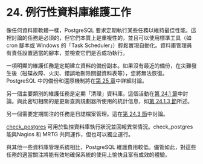 # 24. 例行性資料庫維護工作

像任何資料庫軟體一樣，PostgreSQL 要求定期執行某些任務以維持最佳性能。這裡討論的任務是必須的，但它們本質上是重複性的，並且可以使用標準工具（如 cron 腳本或 Windows 的「Task Scheduler」）輕鬆實現自動化。資料庫管理員有責任設置適當的腳本，並檢查它們是否成功執行。

一項明顯的維護任務是定期建立資料的備份副本。如果沒有最近的備份，在災難發生後（磁碟故障、火災、錯誤地刪除關鍵資料表等），您將無法恢復。PostgreSQL 中的備份和還原機制將在[第 25 章](../25.-bei-fen-ji-huan-yuan/)中詳細討論。

另一個主要類別的維護任務是定期「清理」資料庫。這個活動在[第 24.1 節](routine-vacuuming.md)中討論。與此密切相關的是更新查詢規劃器所使用的統計信息，如[第 24.1.3 節](routine-vacuuming.md#24-1-3-updating-planner-statistics)所述。

另一個需要定期關注的任務是日誌檔案管理。這在[第 24.3 節](24.3.-log-file-maintenance.md)中討論。

[check\_postgres](https://bucardo.org/check_postgres/) 可用於監控資料庫執行狀況並回報異常情況。check\_postgres 能與Nagios 和 MRTG 共同運作，但也可以獨立運行。

與其他一些資料庫管理系統相比，PostgreSQL 維護費用較低。儘管如此，對這些任務的適當關注將能有效地確保系統的使用上愉快且富有成效的體驗。

